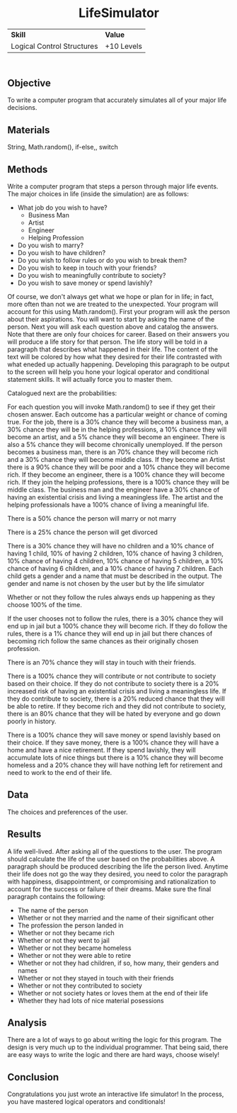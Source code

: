 <!DOCTYPE html>
<html>
<head>
</head>
<body>
	<header>
		<h1> LifeSimulator</h1>
		<table>
			<tr>
				<td><strong>Skill</strong></td>
				<td><strong>Value</strong></td>
			</tr>
			<tr>
				<td>Logical Control Structures</td>
				<td>+10 Levels</td>
			</tr>
		</table>
	</header>
	<main>
		<section>
			<h2> Objective </h2>
			<p>
				To write a computer program that accurately simulates all of your major life decisions.
			</p>
		</section>
		<section>
			<h2> Materials </h2>
			<p>
				String, Math.random(), if-else,, switch
			</p>	
		</section>
		<section>
			<h2> Methods </h2>
			<p>
				Write a computer program that steps a person through major life events. The major choices in life (inside the simulation) are as follows:
				<ul>
					<li> What job do you wish to have?
						<ul>
							<li>Business Man</li>
							<li>Artist </li>
							<li>Engineer</li>
							<li>Helping Profession</li>
						</ul>
					</li>
					<li> Do you wish to marry?</li>
					<li> Do you wish to have children? </li>
					<li> Do you wish to follow rules or do you wish to break them?</li>
					<li> Do you wish to keep in touch with your friends?</li>
					<li> Do you wish to meaningfully contribute to society?</li>
					<li> Do you wish to save money or spend lavishly?</li>
				</ul>
			</p>
			<p>
				Of course, we don't always get what we hope or plan for in life; in fact, more often than not we are treated to the unexpected. Your program will account for this using Math.random(). First your program will ask the person about their aspirations. You will want to start by asking the name of the person. Next you will ask each question above and catalog the answers. Note that there are only four choices for career. Based on their answers you will produce a life story for that person. The life story will be told in a paragraph that describes what happened in their life. The content of the text will be colored by how what they desired for their life contrasted with what eneded up actually happening. Developing this paragraph to be output to the screen will help you hone your logical operator and conditional statement skills. It will actually force you to master them.	
			</p>
			<p>
				Catalogued next are the probabilities:
			</p>
			<p>
				For each question you will invoke Math.random() to see if they get their chosen answer. Each outcome has a particular weight or chance of coming true. For the job, there is a 30% chance they will become a business man, a 30% chance they will be in the helping professions, a 10% chance they will become an artist, and a 5% chance they will become an engineer. There is also a 5% chance they will become chronically unemployed. If the person becomes a business man, there is an 70% chance they will become rich and a 30% chance they will become middle class. If they become an Artist there is a 90% chance they will be poor and a 10% chance they will become rich. If they become an engineer, there is a 100% chance they will become rich. If they join the helping professions, there is a 100% chance they will be middle class. The business man and the engineer have a 30% chance of having an existential crisis and living a meaningless life. The artist and the helping professionals have a 100% chance of living a meaningful life.
			</p>
			<p> There is a 50% chance the person will marry or not marry </p>
			<p> There is a 25% chance the person will get divorced </p>
			<p> There is a 30% chance they will have no children and a 10% chance of having 1 child, 10% of having 2 children, 10% chance of having 3 children, 10% chance of having 4 children, 10% chance of having 5 children, a 10% chance of having 6 children, and a 10% chance of having 7 children. Each child gets a gender and a name that must be described in the output. The gender and name is not chosen by the user but by the life simulator</p>
			<p> Whether or not they follow the rules always ends up happening as they choose 100% of the time.</p>
			<p> If the user chooses not to follow the rules, there is a 30% chance they will end up in jail but a 100% chance they will become rich. If they do follow the rules, there is a 1% chance they will end up in jail but there chances of becoming rich follow the same chances as their originally chosen profession.</p>
			<p>
				There is an 70% chance they will stay in touch with their friends.
			</p>
			<p>
				There is a 100% chance they will contribute or not contribute to society based on their choice. If they do not contribute to society there is a 20% increased risk of having an existential crisis and living a meaningless life. If they do contribute to society, there is a 20% reduced chance that they will be able to retire. If they become rich and they did not contribute to society, there is an 80% chance that they will be hated by everyone and go down poorly in history.
			</p>
			<p>
				There is a 100% chance they will save money or spend lavishly based on their choice. If they save money, there is a 100% chance they will have a home and have a nice retirement. If they spend lavishly, they will accumulate lots of nice things but there is a 10% chance they will become homeless and a 20% chance they will have nothing left for retirement and need to work to the end of their life.
			</p>
		</section>
		<section>
			<h2> Data </h2>
			<p>
				The choices and preferences of the user.
			</p>
		</section>
		<section>
			<h2> Results </h2>
			<p>
				A life well-lived. After asking all of the questions to the user. The program should calculate the life of the user based on the probabilities above. A paragraph should be produced describing the life the person lived. Anytime their life does not go the way they desired, you need to color the paragraph with happiness, disappointment, or compromising and rationalization to account for the success or failure of their dreams. Make sure the final paragraph contains the following:
				<ul>
					<li> The name of the person </li>
					<li> Whether or not they married and the name of their significant other </li>
					<li> The profession the person landed in </li>
					<li> Whether or not they became rich </li>
					<li> Whether or not they went to jail </li>
					<li> Whether or not they became homeless </li>
					<li> Whether or not they were able to retire </li>
					<li> Whether or not they had children, if so, how many, their genders and names </li>
					<li> Whether or not they stayed in touch with their friends</li>
					<li> Whether or not they contributed to society </li>
					<li> Whether or not society hates or loves them at the end of their life</li>
					<li> Whether they had lots of nice material posessions </li>
				</ul>
			</p>
		</section>
		<section>
			<h2> Analysis </h2>
			<p>
				There are a lot of ways to go about writing the logic for this program. The design is very much up to the individual programmer. That being said, there are easy ways to write the logic and there are hard ways, choose wisely!
			</p>
		</section>
		<section>
			<h2> Conclusion </h2>
			<p>
				 Congratulations you just wrote an interactive life simulator! In the process, you have mastered logical operators and conditionals!
			</p>
		</section>
	</main>
</body>
</html>
